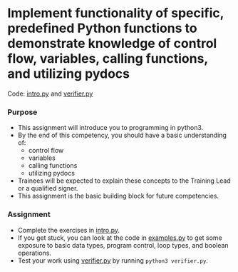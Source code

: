 # Implement functionality of specific, predefined Python functions to demonstrate knowledge of control flow, variables, calling functions, and utilizing pydocs

Code: [intro.py](./intro.py) and [verifier.py](./verifier.py)

### Purpose

- This assignment will introduce you to programming in python3.
- By the end of this competency, you should have a basic understanding of:
  - control flow
  - variables
  - calling functions
  - utilizing pydocs
- Trainees will be expected to explain these concepts to the Training Lead or a qualified signer.
- This assignment is the basic building block for future competencies.

### Assignment

- Complete the exercises in [intro.py](./intro.py).
- If you get stuck, you can look at the code in [examples.py](./examples.py) to get some exposure to basic data types, program control, loop types, and boolean operations.
- Test your work using [verifier.py](./verifier.py) by running `python3 verifier.py`.
